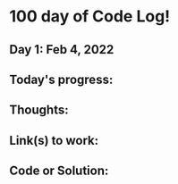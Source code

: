 # 100 day of Code Log!

## Day 1: Feb 4, 2022 

## Today's progress:

## Thoughts:

## Link(s) to work:

## Code or Solution: 
```js
 
```

```py

```
